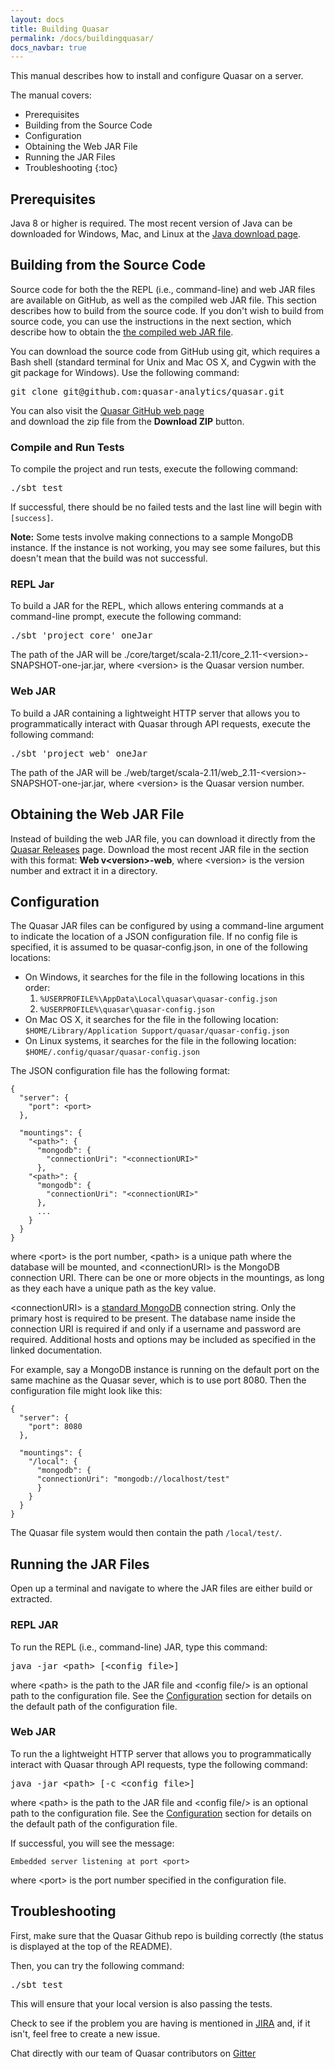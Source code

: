 ```yaml
---
layout: docs
title: Building Quasar
permalink: /docs/buildingquasar/
docs_navbar: true
---
```


This manual describes how to install and configure Quasar on a server. 

The manual covers:

* Prerequisites
* Building from the Source Code
* Configuration
* Obtaining the Web JAR File
* Running the JAR Files
* Troubleshooting
{:toc}


## Prerequisites

Java 8 or higher is required. The most recent version of Java can be 
downloaded for Windows, Mac, and Linux
at the [Java download page](https://java.com/en/download/manual.jsp).


## Building from the Source Code

Source code for both the the REPL (i.e., command-line) and web JAR files are available on 
GitHub, as well as the compiled web JAR file. This section
describes how to build from the source code. If you don't wish to build from source code,
you can use the instructions in the next section, which describe how to obtain the
[the compiled web JAR file](#obtaining-the-web-jar-file).

You can download the source code from GitHub using git, which requires a Bash shell
(standard terminal for Unix and Mac OS X, and Cygwin with the git package for Windows). 
Use the following command:

<pre class="code-snippet">
git clone git@github.com:quasar-analytics/quasar.git
</pre>

You can also visit the [Quasar GitHub web page](https://github.com/quasar-analytics/quasar)  
and download the zip file from the **Download ZIP** button.


### Compile and Run Tests

To compile the project and run tests, execute the following command:

<pre class="code-snippet">
./sbt test
</pre>

If successful, there should be no failed tests and the last line will begin with
`[success]`.

**Note:** Some tests involve making connections to a sample MongoDB instance. 
If the instance is not working, you may see some failures, but this doesn't mean
that the build was not successful.


### REPL Jar

To build a JAR for the REPL, which allows entering commands at a command-line prompt, execute the following command:

<pre class="code-snippet">
./sbt 'project core' oneJar
</pre>

The path of the JAR will be ./core/target/scala-2.11/core_2.11-\<version\>-SNAPSHOT-one-jar.jar, where \<version\> is the Quasar version number.


### Web JAR

To build a JAR containing a lightweight HTTP server that allows you to programmatically interact with Quasar through API requests, execute the following command:

<pre class="code-snippet">
./sbt 'project web' oneJar
</pre>

The path of the JAR will be ./web/target/scala-2.11/web_2.11-\<version\>-SNAPSHOT-one-jar.jar, where \<version\> is the Quasar version number.


## Obtaining the Web JAR File

Instead of building the web JAR file, you can download it directly from 
the [Quasar Releases](https://github.com/quasar-analytics/quasar/releases) page.
Download the most recent JAR file in the section with this format: 
**Web v\<version\>-web**, where \<version\>
is the version number and extract it in a directory.


## Configuration

The Quasar JAR files can be configured by using a command-line argument to indicate the 
location of a JSON configuration file. If no config file is specified, it is assumed 
to be quasar-config.json, in one of the following locations:

* On Windows, it searches for the file in the following locations in this order:
    1. `%USERPROFILE%\AppData\Local\quasar\quasar-config.json`
    2. `%USERPROFILE%\quasar\quasar-config.json`
* On Mac OS X, it searches for the file in the following location:
    `$HOME/Library/Application Support/quasar/quasar-config.json`
* On Linux systems, it searches for the file in the following location:
    `$HOME/.config/quasar/quasar-config.json`

The JSON configuration file has the following format:

    {
      "server": {
        "port": <port>
      },

      "mountings": {
        "<path>": {
          "mongodb": {
            "connectionUri": "<connectionURI>"
          },
        "<path>": {
          "mongodb": {
            "connectionUri": "<connectionURI>"
          },
          ...
        }
      }
    }

where \<port\> is the port number, \<path\> is a unique path where the database will 
be mounted, and \<connectionURI\> is the MongoDB connection URI. There can be one or
more objects in the mountings, as long as they each have a unique path as the key value.

\<connectionURI\> is a [standard MongoDB](http://docs.mongodb.org/manual/reference/connection-string/)
connection string. Only the primary host is required to be present. 
The database name inside the connection URI is required if and only if a username and
password are required. Additional hosts and options may be included as 
specified in the linked documentation.

For example, say a MongoDB instance is running on the default port on the same machine as 
the Quasar sever, which is to use port 8080. Then the configuration file might 
look like this:

    {
      "server": {
        "port": 8080
      },

      "mountings": {
        "/local": {
          "mongodb": {
          "connectionUri": "mongodb://localhost/test"
          }
        }
      }
    }

The Quasar file system would then contain the path `/local/test/`.


## Running the JAR Files

Open up a terminal and navigate to where the JAR files are either build or extracted.


### REPL JAR

To run the REPL (i.e., command-line) JAR, type this command:

<pre class="code-snippet">
java -jar &lt;path&gt; [&lt;config file&gt;]
</pre>


where \<path\> is the path to the JAR file and \<config file/> is an optional path
to the configuration file. See the [Configuration](#configuration) section for details
on the default path of the configuration file.


### Web JAR

To run the a lightweight HTTP server that allows you to programmatically interact with Quasar through API requests, type the following command:

<pre class="code-snippet">
java -jar &lt;path&gt; [-c &lt;config file&gt;]
</pre>

where \<path\> is the path to the JAR file and \<config file/> is an optional path
to the configuration file. See the [Configuration](#configuration) section for details
on the default path of the configuration file.

If successful, you will see the message:

    Embedded server listening at port <port>

where \<port\> is the port number specified in the configuration file.


## Troubleshooting

First, make sure that the Quasar Github repo is building correctly (the status is displayed at the top of the README).

Then, you can try the following command:

<pre class="code-snippet">
./sbt test
</pre>

This will ensure that your local version is also passing the tests.

Check to see if the problem you are having is mentioned in
[JIRA](https://slamdata.atlassian.net/issues/?filter=-4&jql=component%20%3D%20Quasar%20ORDER%20BY%20createdDate%20DESC)
and, if it isn't, feel free to create a new issue.

Chat directly with our team of Quasar contributors on
[Gitter](https://gitter.im/quasar-analytics/quasar)
